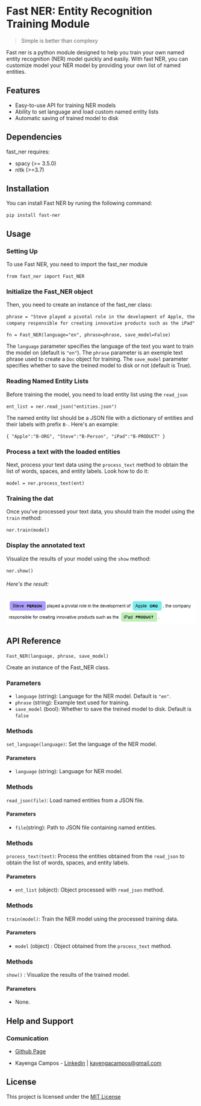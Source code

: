 # Fast NER: Entity Recognition Training Module

> Simple is better than complexy

Fast ner is a python module designed to help you train your own named entity recognition (NER) model quickly and easily. With fast NER, you can customize model your NER model by providing your own list of named entities.


##  Features

+ Easy-to-use API for training NER models
+ Ability to set language and load custom named entity lists
+ Automatic saving of trained model to disk

## Dependencies

fast_ner requires:

+ spacy (>= 3.5.0)
+ nltk (>=3.7)



## Installation

You can install Fast NER by runing the following command:

`pip install fast-ner`

## Usage

### Setting Up

To use Fast NER, you need to import the fast_ner module

`from fast_ner import Fast_NER`

### Initialize the Fast_NER object

Then, you need to create an instance of the fast_ner class:

`phrase = "Steve played a pivotal role in the development of Apple, the company responsible for creating innovative products such as the iPad"`

`fn = Fast_NER(language="en", phrase=phrase, save_model=False)`

The `language` parameter specifies the language of the text you want to train the model on (default is `"en"`). The `phrase` parameter is an exemple text phrase used to create a `Doc` object for training. The `save_model` parameter specifies whether to save the treined model to disk or not (default is True).

### Reading Named Entity Lists

Before training the model, you need to load entity list using the `read_json`

`ent_list = ner.read_json("entities.json")`

The named entity list should be a JSON file with a dictionary of entities and their labels with prefix `B-`. Here's an example:

`
{
"Apple":"B-ORG",
"Steve":"B-Person",
"iPad":"B-PRODUCT"
}
`
### Process a text with the loaded entities

Next, process your text data using the `process_text` method to obtain the list of words, spaces, and entity labels. Look how to do it:

`model = ner.process_text(ent)`


### Training the dat

Once you've processed your text data, you should train the model using the `train` method:

`ner.train(model)`

### Display the annotated text

Visualize the results of your model using the `show` method:

`ner.show()`

###### Here's the result:

![EXAMPLE](Screenshot.png)



## API Reference

`Fast_NER(language, phrase, save_model)`

Create an instance of the Fast_NER class.

### Parameters

+ `language` (string): Language for the NER model. Default is `"en"`.
+ `phrase` (string): Example text used for training.
+ `save_model` (bool): Whether to save the treined model to disk. Default is `false`

### Methods

`set_language(language)`: Set the language of the NER model.

#### Parameters

+ `language` (string): Language for NER model.

### Methods

`read_json(file)`: Load named entities from a JSON file.

#### Parameters

+ `file`(string): Path to JSON file containing named entities.

### Methods

`process_text(text)`: Process the entities obtained from the `read_json` to obtain the list of words, spaces, and entity labels.


#### Parameters

+ `ent_list` (object): Object processed with `read_json` method.

### Methods

`train(model)`: Train the NER model using the processed training data.

#### Parameters

+ `model` (object) : Object obtained from the `process_text` method.

### Methods

`show()` : Visualize the results of the trained model.

#### Parameters
+ None.


## Help and Support


### Comunication

+ [Github Page](github.com/fast_ner)

+ Kayenga Campos - [Linkedin](https://linkedin.com/in/kayenga) | kayengacampos@gmail.com


## License

This project is licensed under the [MIT License](https://opensourse.org/license/mit)
